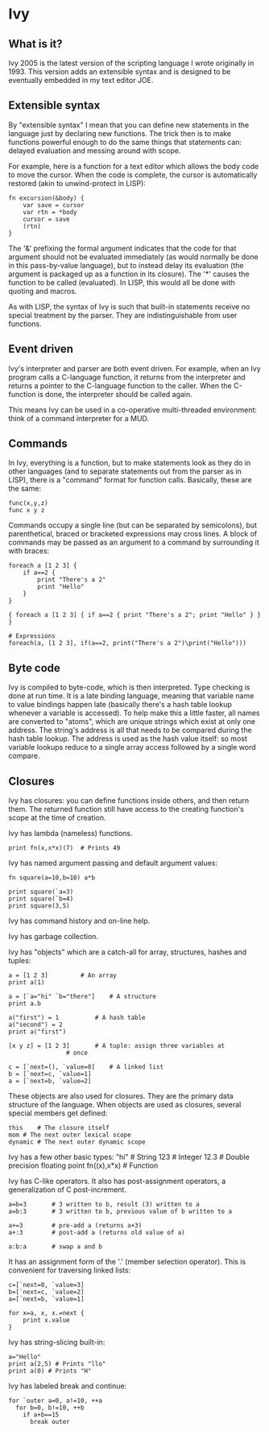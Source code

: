 # Ivy

## What is it?

Ivy 2005 is the latest version of the scripting language I wrote originally
in 1993.  This version adds an extensible syntax and is designed to be
eventually embedded in my text editor JOE.

## Extensible syntax

By "extensible syntax" I mean that you can define new statements in the
language just by declaring new functions.  The trick then is to make
functions powerful enough to do the same things that statements can: delayed
evaluation and messing around with scope.

For example, here is a function for a text editor which allows the body code
to move the cursor.  When the code is complete, the cursor is automatically
restored (akin to unwind-protect in LISP):

	fn excursion(&body) {
		var save = cursor
		var rtn = *body
		cursor = save
		(rtn)
	}

The '&' prefixing the formal argument indicates that the code for that
argument should not be evaluated immediately (as would normally be done in
this pass-by-value language), but to instead delay its evaluation (the
argument is packaged up as a function in its closure).  The '*' causes the
function to be called (evaluated).  In LISP, this would all be done with
quoting and macros.

As with LISP, the syntax of Ivy is such that built-in statements receive no
special treatment by the parser.  They are indistinguishable from user
functions.

## Event driven

Ivy's interpreter and parser are both event driven.  For example, when an
Ivy program calls a C-language function, it returns from the interpreter
and returns a pointer to the C-language function to the caller.  When the
C-function is done, the interpreter should be called again.

This means Ivy can be used in a co-operative multi-threaded environment:
think of a command interpreter for a MUD.

## Commands

In Ivy, everything is a function, but to make statements look as they do in
other languages (and to separate statements out from the parser as in LISP),
there is a "command" format for function calls.  Basically, these are the
same:

	func(x,y,z)
	func x y z

Commands occupy a single line (but can be separated by semicolons), but
parenthetical, braced or bracketed expressions may cross lines.  A block of
commands may be passed as an argument to a command by surrounding it with
braces:

	foreach a [1 2 3] {
		if a==2 {
			print "There's a 2"
			print "Hello"
		}
	}

	{ foreach a [1 2 3] { if a==2 { print "There's a 2"; print "Hello" } } }

	# Expressions
	foreach(a, [1 2 3], if(a==2, print("There's a 2")\print("Hello")))

## Byte code

Ivy is compiled to byte-code, which is then interpreted.  Type checking is
done at run time.  It is a late binding language, meaning that variable name
to value bindings happen late (basically there's a hash table lookup
whenever a variable is accessed).  To help make this a little faster, all
names are converted to "atoms", which are unique strings which exist at only
one address.  The string's address is all that needs to be compared during
the hash table lookup.  The address is used as the hash value itself: so
most variable lookups reduce to a single array access followed by a single
word compare.

## Closures

Ivy has closures: you can define functions inside others, and then return
them.  The returned function still have access to the creating function's
scope at the time of creation.

Ivy has lambda (nameless) functions.

	print fn(x,x*x)(7)	# Prints 49

Ivy has named argument passing and default argument values:

	fn square(a=10,b=10) a*b

	print square(`a=3)
	print square(`b=4)
	print square(3,5)

Ivy has command history and on-line help.

Ivy has garbage collection.

Ivy has "objects" which are a catch-all for array, structures, hashes and
tuples:

	a = [1 2 3]			# An array
	print a(1)

	a = [`a="hi" `b="there"]	# A structure
	print a.b

	a("first") = 1			# A hash table
	a("second") = 2
	print a("first")

	[x y z] = [1 2 3]		# A tuple: assign three variables at
					# once

	c = [`next=(), `value=0]	# A linked list
	b = [`next=c, `value=1]
	a = [`next=b, `value=2]

These objects are also used for closures.  They are the primary data
structure of the language.  When objects are used as closures, several
special members get defined:

	this	# The closure itself
	mom	# The next outer lexical scope
	dynamic	# The next outer dynamic scope

Ivy has a few other basic types:
	"hi"		# String
	123		# Integer
	12.3		# Double precision floating point
	fn((x),x*x)	# Function

Ivy has C-like operators.  It also has post-assignment operators, a
generalization of C post-increment.

	a=b=3		# 3 written to b, result (3) written to a
	a=b:3		# 3 written to b, previous value of b written to a

	a+=3		# pre-add a (returns a+3)
	a+:3		# post-add a (returns old value of a)

	a:b:a		# swap a and b

It has an assignment form of the '.' (member selection operator).  This is
convenient for traversing linked lists:

	c=[`next=0, `value=3]
	b=[`next=c, `value=2]
	a=[`next=b, `value=1]

	for x=a, x, x.=next {
		print x.value
	}

Ivy has string-slicing built-in:

	a="Hello"
	print a(2,5) # Prints "llo"
	print a(0) # Prints "H"

Ivy has labeled break and continue:

	for `outer a=0, a!=10, ++a
	  for b=0, b!=10, ++b
	    if a+b==15
	      break outer
